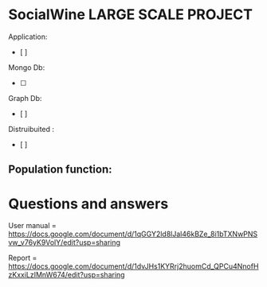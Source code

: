 # SocialWine LARGE SCALE PROJECT

Application:
- [ ] 


Mongo Db:

- [ ] 

Graph Db:
- [ ] 

Distruibuited : 
- [ ] 

  
  
## Population function:

  
  

# Questions and answers

  


User manual = https://docs.google.com/document/d/1qGGY2ld8lJal46kBZe_8i1bTXNwPNSvw_v76yK9VolY/edit?usp=sharing

Report = https://docs.google.com/document/d/1dvJHs1KYRrj2huomCd_QPCu4NnofHzKxxiLzIMnW674/edit?usp=sharing



